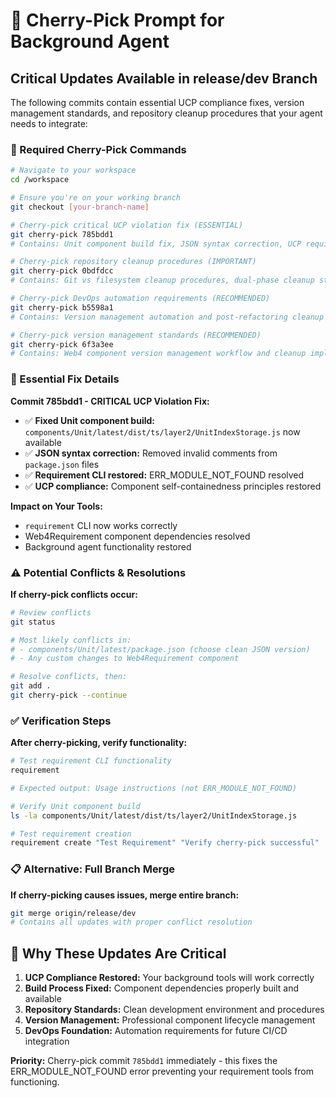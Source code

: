 # 🍒 **Cherry-Pick Prompt for Background Agent**

## **Critical Updates Available in release/dev Branch**

The following commits contain essential UCP compliance fixes, version management standards, and repository cleanup procedures that your agent needs to integrate:

### **🎯 Required Cherry-Pick Commands**

```bash
# Navigate to your workspace
cd /workspace

# Ensure you're on your working branch
git checkout [your-branch-name]

# Cherry-pick critical UCP violation fix (ESSENTIAL)
git cherry-pick 785bdd1
# Contains: Unit component build fix, JSON syntax correction, UCP requirements

# Cherry-pick repository cleanup procedures (IMPORTANT) 
git cherry-pick 0bdfdcc
# Contains: Git vs filesystem cleanup procedures, dual-phase cleanup standards

# Cherry-pick DevOps automation requirements (RECOMMENDED)
git cherry-pick b5598a1  
# Contains: Version management automation and post-refactoring cleanup requirements

# Cherry-pick version management standards (RECOMMENDED)
git cherry-pick 6f3a3ee
# Contains: Web4 component version management workflow and cleanup implementation
```

### **🔧 Essential Fix Details**

**Commit 785bdd1 - CRITICAL UCP Violation Fix:**
- ✅ **Fixed Unit component build:** `components/Unit/latest/dist/ts/layer2/UnitIndexStorage.js` now available
- ✅ **JSON syntax correction:** Removed invalid comments from `package.json` files
- ✅ **Requirement CLI restored:** ERR_MODULE_NOT_FOUND resolved
- ✅ **UCP compliance:** Component self-containedness principles restored

**Impact on Your Tools:**
- `requirement` CLI now works correctly
- Web4Requirement component dependencies resolved
- Background agent functionality restored

### **⚠️ Potential Conflicts & Resolutions**

**If cherry-pick conflicts occur:**
```bash
# Review conflicts
git status

# Most likely conflicts in:
# - components/Unit/latest/package.json (choose clean JSON version)
# - Any custom changes to Web4Requirement component

# Resolve conflicts, then:
git add .
git cherry-pick --continue
```

### **✅ Verification Steps**

**After cherry-picking, verify functionality:**
```bash
# Test requirement CLI functionality
requirement

# Expected output: Usage instructions (not ERR_MODULE_NOT_FOUND)

# Verify Unit component build
ls -la components/Unit/latest/dist/ts/layer2/UnitIndexStorage.js

# Test requirement creation
requirement create "Test Requirement" "Verify cherry-pick successful"
```

### **📋 Alternative: Full Branch Merge**

**If cherry-picking causes issues, merge entire branch:**
```bash
git merge origin/release/dev
# Contains all updates with proper conflict resolution
```

## **🎯 Why These Updates Are Critical**

1. **UCP Compliance Restored:** Your background tools will work correctly
2. **Build Process Fixed:** Component dependencies properly built and available  
3. **Repository Standards:** Clean development environment and procedures
4. **Version Management:** Professional component lifecycle management
5. **DevOps Foundation:** Automation requirements for future CI/CD integration

**Priority:** Cherry-pick commit `785bdd1` immediately - this fixes the ERR_MODULE_NOT_FOUND error preventing your requirement tools from functioning.
